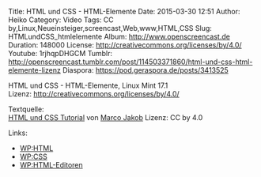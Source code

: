 Title: HTML und CSS - HTML-Elemente
Date: 2015-03-30 12:51
Author: Heiko
Category: Video
Tags: CC by,Linux,Neueinsteiger,screencast,Web,www,HTML,CSS
Slug: HTMLundCSS_htmlelemente
Album: http://www.openscreencast.de
Duration: 148000
License: http://creativecommons.org/licenses/by/4.0/
Youtube: 1rjhqpDHGCM
Tumblr: http://openscreencast.tumblr.com/post/114503371860/html-und-css-html-elemente-lizenz
Diaspora: https://pod.geraspora.de/posts/3413525

HTML und CSS - HTML-Elemente, Linux Mint 17.1  
Lizenz: <http://creativecommons.org/licenses/by/4.0/>  
  
Textquelle:  
[HTML und CSS Tutorial](http://code.makery.ch/library/html-css/de/) von [Marco
Jakob](http://code.makery.ch/about/) Lizenz: CC by 4.0

Links:

  * [WP:HTML](http://de.wikipedia.org/wiki/Hypertext_Markup_Language "Link zu wikipedia.org" )
  * [WP:CSS](http://de.wikipedia.org/wiki/Cascading_Style_Sheets "Link zu wikipedia.org" )
  * [WP:HTML-Editoren](http://de.wikipedia.org/wiki/Liste_von_HTML-Editoren "Link zu wikipedia.org" )

